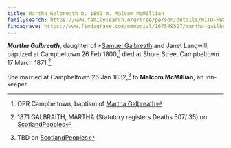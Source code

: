 ```yaml
---
title: Martha Galbreath b. 1800 m. Malcom McMillian
familysearch: https://www.familysearch.org/tree/person/details/M1TD-PW8
findagrave: https://www.findagrave.com/memorial/167549527/martha-gailbraith
---
```

***Martha Galbreath***, daughter of *[Samuel Galbreath](/people/galbreath-samuel-1765.md) and Janet Langwill,
baptized at Campbeltown 26 Feb 1800,[^birth] died at Shore Stree, Campbeltown 17 March 1871.[^death]

She married at Campbeltown 26 Jan 1832,[^marriage] to **Malcom McMillian**, an inn-keeper.

[^birth]: OPR Campbeltown, baptism of [Martha Galbreath](/sources/opr-campbeltown-births.md#1800-02-26-martha-galbreath)

[^marriage]: TBD on [ScotlandPeoples](https://www.scotlandspeople.gov.uk/record-results?search_type=people&event=M&record_type%5B0%5D=opr_marriages&church_type=Old%20Parish%20Registers&dl_cat=church&dl_rec=church-banns-marriages&surname=McMillan%20&surname_so=starts&forename_so=starts&sex=M&spouse_name=Martha&spouse_name_so=exact&from_year=1832&to_year=1832&county=ARGYLL&record=Church%20of%20Scotland%20%28old%20parish%20registers%29%20Roman%20Catholic%20Church%20Other%20churches&rd_real_name%5B0%5D=CAMPBELTOWN%20%28LANDWARD%29%20OR%20CAMPBELTOWN%20%28BURGH%29%20OR%20CAMPBELTOWN&rd_real_name%5B1%5D=SOUTHEND&rd_display_name%5B0%5D=CAMPBELTOWN%20%28LANDWARD%29%7CCAMPBELTOWN%20%28BURGH%29%7CCAMPBELTOWN_CAMPBELTOWN&rd_display_name%5B1%5D=SOUTHEND_SOUTHEND&rd_label%5B0%5D=CAMPBELTOWN&rd_label%5B1%5D=SOUTHEND&rd_name%5B0%5D=CAMPBELTOWN%20%2ALANDWARD%2A%20OR%20CAMPBELTOWN%20%2ABURGH%2A%20OR%20CAMPBELTOWN&rd_name%5B1%5D=SOUTHEND)

[^death]: 1871 GALBRAITH, MARTHA (Statutory registers Deaths 507/ 35) on [ScotlandPeoples](https://www.scotlandspeople.gov.uk/view-image/nrs_stat_deaths/1358576)
